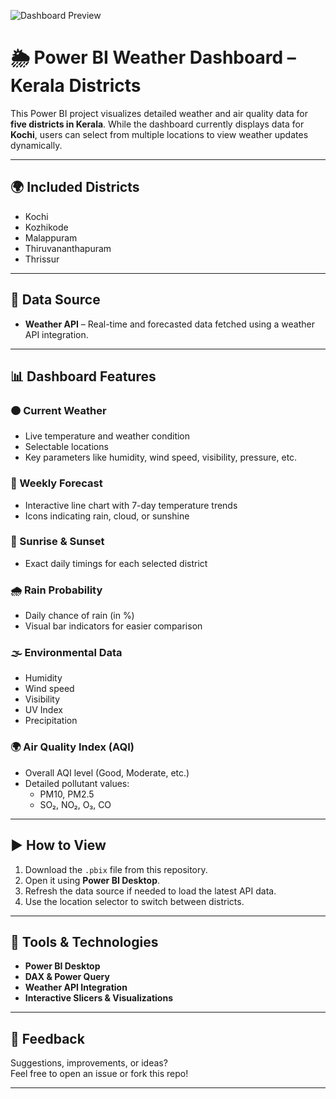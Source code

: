 ![Dashboard Preview](images/dashboard-preview.png)

# 🌦️ Power BI Weather Dashboard – Kerala Districts

This Power BI project visualizes detailed weather and air quality data for **five districts in Kerala**. While the dashboard currently displays data for **Kochi**, users can select from multiple locations to view weather updates dynamically.

---

## 🌍 Included Districts
- Kochi  
- Kozhikode  
- Malappuram  
- Thiruvananthapuram  
- Thrissur  

---

## 🔗 Data Source
- **Weather API** – Real-time and forecasted data fetched using a weather API integration.

---

## 📊 Dashboard Features

### 🟠 Current Weather
- Live temperature and weather condition
- Selectable locations
- Key parameters like humidity, wind speed, visibility, pressure, etc.

### 📅 Weekly Forecast
- Interactive line chart with 7-day temperature trends
- Icons indicating rain, cloud, or sunshine

### 🌅 Sunrise & Sunset
- Exact daily timings for each selected district

### 🌧️ Rain Probability
- Daily chance of rain (in %)
- Visual bar indicators for easier comparison

### 🌫️ Environmental Data
- Humidity  
- Wind speed  
- Visibility  
- UV Index  
- Precipitation  

### 🌍 Air Quality Index (AQI)
- Overall AQI level (Good, Moderate, etc.)
- Detailed pollutant values:
  - PM10, PM2.5  
  - SO₂, NO₂, O₃, CO  

---

## ▶️ How to View

1. Download the `.pbix` file from this repository.  
2. Open it using **Power BI Desktop**.  
3. Refresh the data source if needed to load the latest API data.  
4. Use the location selector to switch between districts.

---

## 🧰 Tools & Technologies

- **Power BI Desktop**
- **DAX & Power Query**
- **Weather API Integration**
- **Interactive Slicers & Visualizations**

---

## 🙌 Feedback

Suggestions, improvements, or ideas?  
Feel free to open an issue or fork this repo!

---
